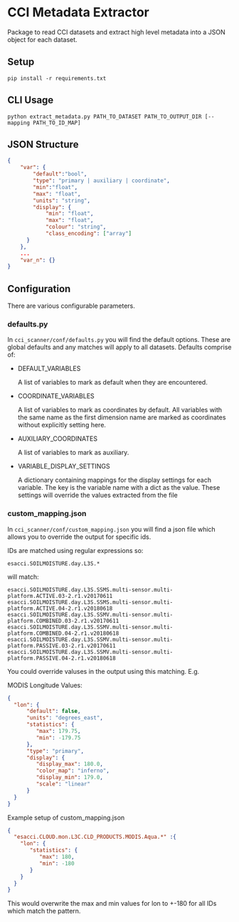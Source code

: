 # CCI Metadata Extractor

Package to read CCI datasets and extract high level metadata into a JSON object for each dataset.

## Setup

`pip install -r requirements.txt`

## CLI Usage

`python extract_metadata.py PATH_TO_DATASET PATH_TO_OUTPUT_DIR [--mapping PATH_TO_ID_MAP]`

## JSON Structure

```json
{
    "var": {
        "default":"bool",
        "type": "primary | auxiliary | coordinate",
        "min":"float",
        "max": "float",
        "units": "string",
        "display": {
            "min": "float",
            "max": "float",
            "colour": "string",
            "class_encoding": ["array"]
      }
    },
    ...
    "var_n": {}
}
```
## Configuration

There are various configurable parameters.

### defaults.py

In `cci_scanner/conf/defaults.py` you will find the default options.
These are global defaults and any matches will apply to all datasets.
Defaults comprise of:

- DEFAULT_VARIABLES

    A list of variables to mark as default when they are encountered.

- COORDINATE_VARIABLES
    
    A list of variables to mark as coordinates by default. All variables with the
    same name as the first dimension name are marked as coordinates without explicitly
    setting here.

- AUXILIARY_COORDINATES

    A list of variables to mark as auxiliary.

- VARIABLE_DISPLAY_SETTINGS

    A dictionary containing mappings for the display settings for each variable.
    The key is the variable name with a dict as the value. These settings will override
    the values extracted from the file
    
### custom_mapping.json

In `cci_scanner/conf/custom_mapping.json` you will find a json file which
allows you to override the output for specific ids.

IDs are matched using regular expressions so:

    esacci.SOILMOISTURE.day.L3S.*

will match:

    esacci.SOILMOISTURE.day.L3S.SSMS.multi-sensor.multi-platform.ACTIVE.03-2.r1.v20170611
    esacci.SOILMOISTURE.day.L3S.SSMS.multi-sensor.multi-platform.ACTIVE.04-2.r1.v20180618
    esacci.SOILMOISTURE.day.L3S.SSMV.multi-sensor.multi-platform.COMBINED.03-2.r1.v20170611
    esacci.SOILMOISTURE.day.L3S.SSMV.multi-sensor.multi-platform.COMBINED.04-2.r1.v20180618
    esacci.SOILMOISTURE.day.L3S.SSMV.multi-sensor.multi-platform.PASSIVE.03-2.r1.v20170611
    esacci.SOILMOISTURE.day.L3S.SSMV.multi-sensor.multi-platform.PASSIVE.04-2.r1.v20180618

You could override valuses in the output using this matching.
E.g.

MODIS Longitude Values:
    
```json
{
  "lon": {
      "default": false, 
      "units": "degrees_east", 
      "statistics": {
         "max": 179.75, 
         "min": -179.75
      }, 
      "type": "primary", 
      "display": {
         "display_max": 180.0, 
         "color_map": "inferno", 
         "display_min": 179.0, 
         "scale": "linear"
      }
  }
}
```
    
Example setup of custom_mapping.json

```json
{
  "esacci.CLOUD.mon.L3C.CLD_PRODUCTS.MODIS.Aqua.*" :{
    "lon": {
       "statistics": {
          "max": 180,
          "min": -180
       }
    }
  }
} 
```

This would overwrite the max and min values for lon to +-180 for all IDs which 
match the pattern.
